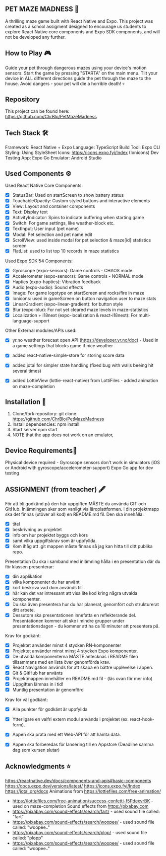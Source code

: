 ## PET MAZE MADNESS 🐹
A thrilling maze game built with React Native and Expo. 
This project was created as a school assigment designed to encourage us students to explore React Native core components and Expo SDK components, and will not be developed any further.

## How to Play 🎮
Guide your pet through dangerous mazes using your device's motion sensors.
Start the game by pressing "STARTA" on the main menu.
Tilt your device in ALL different directions guide the pet through the maze to the house.
Avoid dangers - your pet will die a horrible death! 💀

## Repository
This project can be found here: https://github.com/ChrBlo/PetMazeMadness

## Tech Stack 🛠 
Framework: React Native + Expo
Language: TypeScript
Build Tool: Expo CLI
Styling: Using StyleSheet
Icons: https://icons.expo.fyi/Index (Ionicons)
Dev Testing App: Expo Go
Emulator: Android Studio

## Used Components ⚙️
Used React Native Core Components:
- [X] StatusBar: Used on startScreen to show battery status
- [X] TouchableOpacity: Custom styled buttons and interactive elements
- [X] View: Layout and container components
- [X] Text: Display text
- [X] ActivityIndicator: Spins to indicate buffering when starting game
- [X] Switch: For game settings, like weather-block etc.
- [X] TextInput: User input (pet name)
- [X] Modal: Pet selection and pet name edit
- [X] ScrollView: used inside modal for pet selection & maze[id] statistics screen
- [X] FlatList: used to list top 10 records in maze statistics

Used Expo SDK 54 Components:
- [X] Gyroscope (expo-sensors): Game controls - CHAOS mode
- [X] Accelerometer (expo-sensors): Game controls - NORMAL mode
- [X] Haptics (expo-haptics): Vibration feedback
- [X] Audio (expo-audio): Sound effects
- [X] Image: For game logotype on startScreen and rocks/fire in maze
- [X] Ionicons: used in gameScreen on button navigation user to maze stats
- [X] LinearGradient (expo-linear-gradient): for button style
- [X] Blur (expo-blur): For not yet cleared maze levels in maze-statistics
- [X] Localization + i18next (expo-localization & react-i18next): For multi-language-support

Other External modules/APIs used:
- [X] yr.no weather forecast open API (https://developer.yr.no/doc) - Used in a game settings that blocks game if nice weather
- [X] added react-native-simple-store for storing score data
- [X] added jotai for simpler state handling (fixed bug with walls beeing hit several times)
- [X] added LottieView (lottie-react-native) from LottiFiles - added animation on maze-completion 


## Installation 🚀
1. Clone/fork repository:
git clone https://github.com/ChrBlo/PetMazeMadness
2. Install dependencies:
npm install
3. Start server
npm start
4. NOTE that the app does not work on an emulator, 

## Device Requirements📱 
Physical device required - Gyroscope sensors don't work in simulators
(iOS or Android with gyroscope/accelerometer-support)
Expo Go app for dev testing

## ASSIGNMENT (from teacher) 🖋️
För att bli godkänd på den här uppgiften MÅSTE du använda GIT och GitHub.
Inlämningen sker som vanligt via läroplattformen. I din projektmapp ska det finnas
(utöver all kod) en README.md fil. Den ska innehålla:
   - [X] titel
   - [X] beskrivning av projektet
   - [X] info om hur projektet byggs och körs 
   - [X] samt vilka uppgiftskrav som är uppfyllda. 
- [X] Kom ihåg att .git mappen måste finnas så jag kan hitta till ditt publika repo.

Presentation
Du ska i samband med inlämning hålla i en presentation där du för klassen presenterar:
- [X] din applikation
- [X] vilka komponenter du har använt 
- [X] kort beskriva vad dom används till
- [X] här kan det var intressant att visa lite kod kring några utvalda komponenter. 
- [X] Du ska även presentera hur du har planerat, genomfört och strukturerat ditt arbete. 
- [X] Dessutom ska presentationen innefatta en reflekterande del. 
Presentationen kommer att ske i mindre grupper under presentationsdagen - du kommer att ha ca 10 minuter att presentera på.

Krav för godkänt:
- [X] Projektet använder minst 4 stycken RN-komponenter 
- [X] Projektet använder minst minst 4 stycken Expo komponenter.
- [X] De utvalda komponenterna MÅSTE antecknas i README filen tillsammans med en lista över genomförda krav.
- [X] React Navigation används för att skapa en bättre upplevelse i appen.
- [X] Git & GitHub har använts
- [X] Projektmappen innehåller en README.md fil - (läs ovan för mer info)
- [X] Uppgiften lämnas in i tid!
- [X] Muntlig presentation är genomförd

Krav för väl godkänt:
- [X] Alla punkter för godkänt är uppfyllda
- [X] Ytterligare en valfri extern modul används i projektet (ex. react-hook-form).
- [X] Appen ska prata med ett Web-API för att hämta data.
- [X] Appen ska förberedas för lansering till en Appstore (Deadline samma dag som kursen slutar)


## Acknowledgments ⭐ 
https://reactnative.dev/docs/components-and-apis#basic-components
https://docs.expo.dev/versions/latest/
https://icons.expo.fyi/Index
https://jotai.org/docs
Animations from https://lottiefiles.com/free-animation/
- https://lottiefiles.com/free-animation/success-confetti-f5PdexvrBK - used on maze-completion
Sound effects from https://pixabay.com
- https://pixabay.com/sound-effects/search/fart/ - used sound file called: "fart"
- https://pixabay.com/sound-effects/search/woopee/ - used sound file called: "woopee.."
- https://pixabay.com/sound-effects/search/plop/ - used sound file called: "plopp"
- https://pixabay.com/sound-effects/search/woopee/ - used sound file called: "woopee.."

